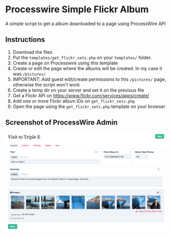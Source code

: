 # Processwire Simple Flickr Album

A simple script to get a album downloaded to a page using ProcessWire API

## Instructions

1. Download the files
1. Put the `templates/get_flickr_sets.php` on your `templates/` folder.
1. Create a page on Processwire using this template
1. Create or edit the page where the albums will be created. In my case it was `/pictures/`
1. IMPORTANT: Add guest edit/create permissions to this `/pictures/` page, otherwise the script won't work
1. Create a temp dir on your server and set it on the previous file
1. Get a Flickr API on https://www.flickr.com/services/apps/create/
1. Add one or more Flickr album IDs on `get_flickr_sets.php`
1. Open the page using the `get_flickr_sets.php` template on your browser

## Screenshot of ProcessWire Admin

![](https://raw.githubusercontent.com/sjardim/processwire-simple-flickr-album/master/Screenshot.png)
